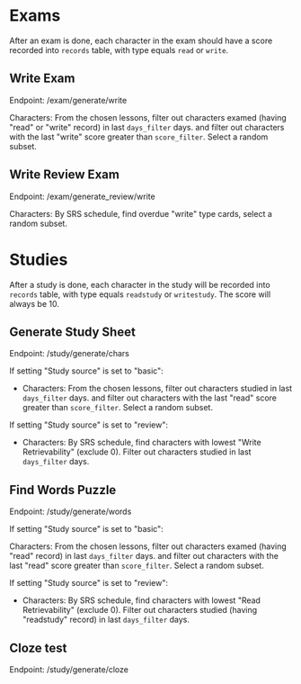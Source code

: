 # Exams

After an exam is done, each character in the exam should have a score recorded into `records` table, with type equals `read` or `write`.

## Write Exam

Endpoint: /exam/generate/write

Characters: From the chosen lessons, filter out characters examed (having "read" or "write" record) in last `days_filter` days. and filter out characters with the last "write" score greater than `score_filter`. Select a random subset.

## Write Review Exam

Endpoint: /exam/generate_review/write

Characters: By SRS schedule, find overdue "write" type cards, select a random subset.

# Studies

After a study is done, each character in the study will be recorded into `records` table, with type equals `readstudy` or `writestudy`. The score will always be 10.

## Generate Study Sheet

Endpoint: /study/generate/chars

If setting "Study source" is set to "basic":

- Characters: From the chosen lessons, filter out characters studied in last `days_filter` days. and filter out characters with the last "read" score greater than `score_filter`. Select a random subset.

If setting "Study source" is set to "review":

- Characters: By SRS schedule, find characters with lowest "Write Retrievability" (exclude 0). Filter out characters studied in last `days_filter` days.

## Find Words Puzzle

Endpoint: /study/generate/words

If setting "Study source" is set to "basic":

Characters: From the chosen lessons, filter out characters examed (having "read" record) in last `days_filter` days. and filter out characters with the last "read" score greater than `score_filter`. Select a random subset.

If setting "Study source" is set to "review":

- Characters: By SRS schedule, find characters with lowest "Read Retrievability" (exclude 0). Filter out characters studied (having "readstudy" record) in last `days_filter` days.

## Cloze test

Endpoint: /study/generate/cloze

